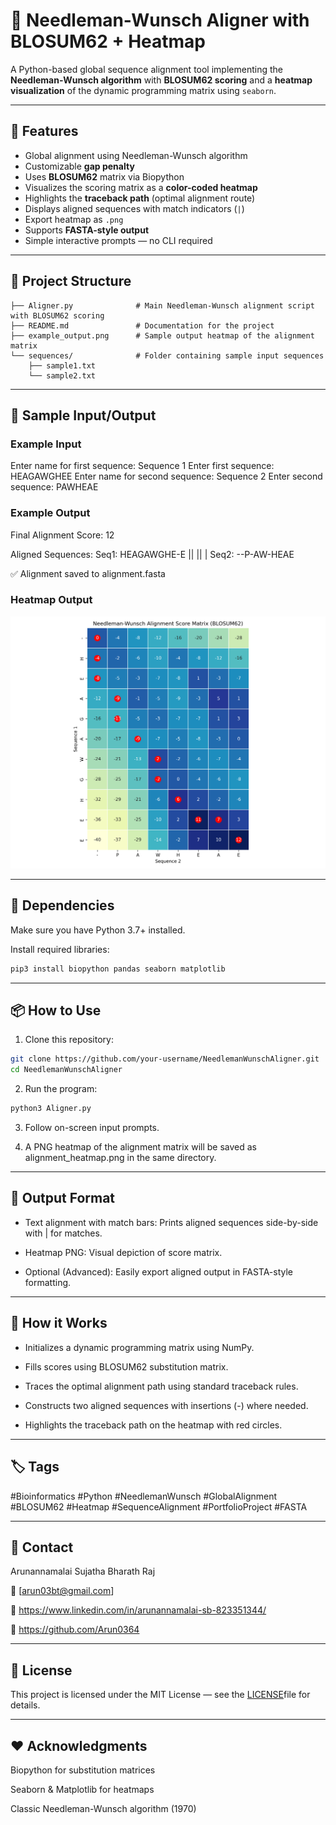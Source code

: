 # 🧬 Needleman-Wunsch Aligner with BLOSUM62 + Heatmap

A Python-based global sequence alignment tool implementing the **Needleman-Wunsch algorithm** with **BLOSUM62 scoring** and a **heatmap visualization** of the dynamic programming matrix using `seaborn`.

---

## 📌 Features

- Global alignment using Needleman-Wunsch algorithm
- Customizable **gap penalty**
- Uses **BLOSUM62** matrix via Biopython
- Visualizes the scoring matrix as a **color-coded heatmap**
- Highlights the **traceback path** (optimal alignment route)
- Displays aligned sequences with match indicators (`|`)
- Export heatmap as `.png`
- Supports **FASTA-style output**
- Simple interactive prompts — no CLI required

---

## 🚀 Project Structure

```NeedlemanWunschAligner/
├── Aligner.py              # Main Needleman-Wunsch alignment script with BLOSUM62 scoring
├── README.md               # Documentation for the project
├── example_output.png      # Sample output heatmap of the alignment matrix
└── sequences/              # Folder containing sample input sequences
    ├── sample1.txt
    └── sample2.txt
```
---

## 🧪 Sample Input/Output

### Example Input

Enter name for first sequence: Sequence 1
Enter first sequence: HEAGAWGHEE
Enter name for second sequence: Sequence 2
Enter second sequence: PAWHEAE

### Example Output

Final Alignment Score: 12

Aligned Sequences:
Seq1: HEAGAWGHE-E
          || || |
Seq2: --P-AW-HEAE

✅ Alignment saved to alignment.fasta

### Heatmap Output

<p align="center">
  <img src="alignment_heatmap.png" width="600" alt="Heatmap">
</p>

---

## 🧰 Dependencies

Make sure you have Python 3.7+ installed.

Install required libraries:

```bash
pip3 install biopython pandas seaborn matplotlib

```
---

## 📦 How to Use
1. Clone this repository:

```bash
git clone https://github.com/your-username/NeedlemanWunschAligner.git
cd NeedlemanWunschAligner

```
2. Run the program:

```bash
python3 Aligner.py

```
3. Follow on-screen input prompts.

4. A PNG heatmap of the alignment matrix will be saved as alignment_heatmap.png in the same directory.

---

## 📄 Output Format

+ Text alignment with match bars: Prints aligned sequences side-by-side with | for matches.

+ Heatmap PNG: Visual depiction of score matrix.

+ Optional (Advanced): Easily export aligned output in FASTA-style formatting.

---

## 🧠 How it Works

* Initializes a dynamic programming matrix using NumPy.

* Fills scores using BLOSUM62 substitution matrix.

* Traces the optimal alignment path using standard traceback rules.

* Constructs two aligned sequences with insertions (-) where needed.

* Highlights the traceback path on the heatmap with red circles.

---

## 🏷️ Tags

#Bioinformatics #Python #NeedlemanWunsch #GlobalAlignment #BLOSUM62 #Heatmap #SequenceAlignment #PortfolioProject #FASTA

---

## 👤 Contact

Arunannamalai Sujatha Bharath Raj

📧 [arun03bt@gmail.com]

🔗 https://www.linkedin.com/in/arunannamalai-sb-823351344/

🐙 https://github.com/Arun0364

---

## 📄 License

This project is licensed under the MIT License — see the [LICENSE](LICENSE)file for details.

---

## ❤️ Acknowledgments

Biopython for substitution matrices

Seaborn & Matplotlib for heatmaps

Classic Needleman-Wunsch algorithm (1970)








